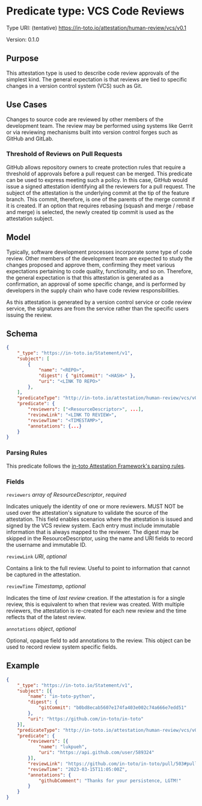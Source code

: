 # Predicate type: VCS Code Reviews

Type URI: (tentative) https://in-toto.io/attestation/human-review/vcs/v0.1

Version: 0.1.0

## Purpose

This attestation type is used to describe code review approvals of the simplest
kind. The general expectation is that reviews are tied to specific changes in a
version control system (VCS) such as Git.

## Use Cases

Changes to source code are reviewed by other members of the development team.
The review may be performed using systems like Gerrit or via reviewing
mechanisms built into version control forges such as GitHub and GitLab.

### Threshold of Reviews on Pull Requests

GitHub allows repository owners to create protection rules that require a
threshold of approvals before a pull request can be merged. This predicate can
be used to express meeting such a policy. In this case, GitHub would issue a
signed attestation identifying all the reviewers for a pull request. The
subject of the attestation is the underlying commit at the tip of the feature
branch. This commit, therefore, is one of the parents of the merge commit if it
is created. If an option that requires rebasing (squash and merge / rebase and
merge) is selected, the newly created tip commit is used as the attestation
subject.

## Model

Typically, software development processes incorporate some type of code review.
Other members of the development team are expected to study the changes
proposed and approve them, confirming they meet various expectations pertaining
to code quality, functionality, and so on. Therefore, the general expectation
is that this attestation is generated as a confirmation, an approval of some
specific change, and is performed by developers in the supply chain who have
code review responsibilities.

As this attestation is generated by a version control service or code review
service, the signatures are from the service rather than the specific users
issuing the review.

## Schema

```json
{
    "_type": "https://in-toto.io/Statement/v1",
    "subject": [
        {
            "name": "<REPO>",
            "digest": { "gitCommit": "<HASH>" },
            "uri": "<LINK TO REPO>"
        },
    ],
    "predicateType": "http://in-toto.io/attestation/human-review/vcs/v0.1",
    "predicate": {
        "reviewers": ["<ResourceDescriptor>", ...],
        "reviewLink": "<LINK TO REVIEW>",
        "reviewTime": "<TIMESTAMP>",
        "annotations": {...}
    }
}
```

### Parsing Rules

This predicate follows the
[in-toto Attestation Framework's parsing rules](../v1/README.md#parsing-rules).

### Fields

`reviewers` _array of ResourceDescriptor_, _required_

Indicates uniquely the identity of one or more reviewers. MUST NOT be used over
the attestation's signature to validate the source of the attestation. This
field enables scenarios where the attestation is issued and signed by the VCS
review system. Each entry must include immutable information that is always
mapped to the reviewer. The digest may be skipped in the ResourceDescriptor,
using the name and URI fields to record the username and immutable ID.

`reviewLink` _URI_, _optional_

Contains a link to the full review. Useful to point to information that cannot
be captured in the attestation.

`reviewTime` _Timestamp_, _optional_

Indicates the time of _last review_ creation. If the attestation is for a single
review, this is equivalent to when that review was created. With multiple
reviewers, the attestation is re-created for each new review and the time
reflects that of the latest review.

`annotations` _object_, _optional_

Optional, opaque field to add annotations to the review. This object can be used
to record review system specific fields.

## Example

```json
{
    "_type": "https://in-toto.io/Statement/v1",
    "subject": [{
        "name": "in-toto-python",
        "digest": {
            "gitCommit": "b0bd8ecab5607e174fa403e002c74a666e7edd51"
        },
        "uri": "https://github.com/in-toto/in-toto"
    }],
    "predicateType": "http://in-toto.io/attestation/human-review/vcs/v0.1",
    "predicate": {
        "reviewers": [{
            "name": "lukpueh",
            "uri": "https://api.github.com/user/589324"
        }],
        "reviewLink": "https://github.com/in-toto/in-toto/pull/503#pullrequestreview-1341209941",
        "reviewTime": "2023-03-15T11:05:00Z",
        "annotations": {
            "githubComment": "Thanks for your persistence, LGTM!"
        }
    }
}
```
